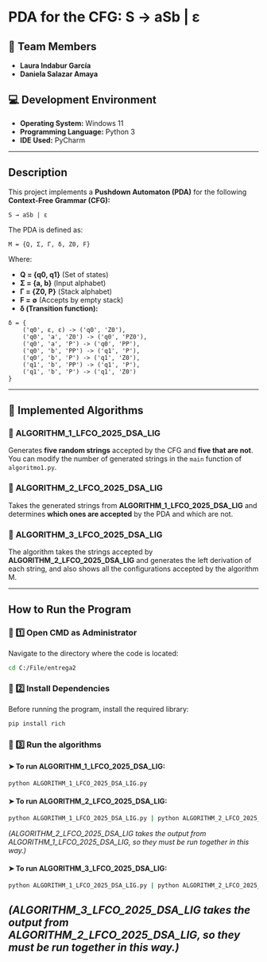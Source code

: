#  **PDA for the CFG: S → aSb | ε**

## 👥 **Team Members**
- **Laura Indabur García**
- **Daniela Salazar Amaya**

## 💻 **Development Environment**
- **Operating System:** Windows 11
- **Programming Language:** Python 3
- **IDE Used:** PyCharm

---

##  **Description**
This project implements a **Pushdown Automaton (PDA)** for the following **Context-Free Grammar (CFG):**

```
S → aSb | ε
```

The PDA is defined as:

```
M = {Q, Σ, Γ, δ, Z0, F}
```
Where:
- **Q = {q0, q1}** (Set of states)
- **Σ = {a, b}** (Input alphabet)
- **Γ = {Z0, P}** (Stack alphabet)
- **F = ∅** (Accepts by empty stack)
- **δ (Transition function):**

```
δ = {
    ('q0', ε, ε) -> ('q0', 'Z0'),
    ('q0', 'a', 'Z0') -> ('q0', 'PZ0'),
    ('q0', 'a', 'P') -> ('q0', 'PP'),
    ('q0', 'b', 'PP') -> ('q1', 'P'),
    ('q0', 'b', 'P') -> ('q1', 'Z0'),
    ('q1', 'b', 'PP') -> ('q1', 'P'),
    ('q1', 'b', 'P') -> ('q1', 'Z0')
}
```

---

## 🔹 **Implemented Algorithms**
### 🔹 **ALGORITHM_1_LFCO_2025_DSA_LIG**
Generates **five random strings** accepted by the CFG and **five that are not**. You can modify the number of generated strings in the `main` function of `algoritmo1.py`.

### 🔹 **ALGORITHM_2_LFCO_2025_DSA_LIG**
Takes the generated strings from **ALGORITHM_1_LFCO_2025_DSA_LIG** and determines **which ones are accepted** by the PDA and which are not.

### 🔹 **ALGORITHM_3_LFCO_2025_DSA_LIG**
The algorithm takes the strings accepted by **ALGORITHM_2_LFCO_2025_DSA_LIG** and generates the left derivation of each string, and also shows all the configurations accepted by the algorithm M.

---

## **How to Run the Program**
### 🔹 **1️⃣ Open CMD as Administrator**
Navigate to the directory where the code is located:
```sh
cd C:/File/entrega2
```
### 🔹 **2️⃣ Install Dependencies**
Before running the program, install the required library:
```sh
pip install rich
```

### 🔹 **3️⃣ Run the algorithms**
#### ➤ **To run ALGORITHM_1_LFCO_2025_DSA_LIG:**
```sh
python ALGORITHM_1_LFCO_2025_DSA_LIG.py
```

#### ➤ **To run ALGORITHM_2_LFCO_2025_DSA_LIG:**
```sh
python ALGORITHM_1_LFCO_2025_DSA_LIG.py | python ALGORITHM_2_LFCO_2025_DSA_LIG.py
```
*(ALGORITHM_2_LFCO_2025_DSA_LIG takes the output from ALGORITHM_1_LFCO_2025_DSA_LIG, so they must be run together in this way.)*

#### ➤ **To run ALGORITHM_3_LFCO_2025_DSA_LIG:**
```sh
python ALGORITHM_1_LFCO_2025_DSA_LIG.py | python ALGORITHM_2_LFCO_2025_DSA_LIG.py | python ALGORITHM_3_LFCO_2025_DSA_LIG.py
```
*(ALGORITHM_3_LFCO_2025_DSA_LIG takes the output from ALGORITHM_2_LFCO_2025_DSA_LIG, so they must be run together in this way.)*
---



